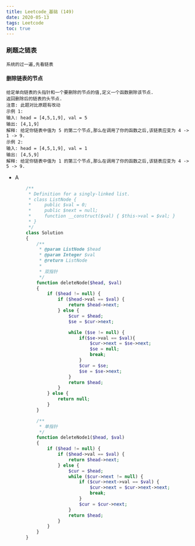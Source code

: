 ```yaml
---
title: Leetcode_基础 (149)
date: 2020-05-13
tags: Leetcode
toc: true
---
```


### 刷题之链表
    系统的过一遍,先看链表

<!-- more -->

#### 删除链表的节点
    给定单向链表的头指针和一个要删除的节点的值,定义一个函数删除该节点.
    返回删除后的链表的头节点.
    注意: 此题对比原题有改动
    示例 1:
    输入: head = [4,5,1,9], val = 5
    输出: [4,1,9]
    解释: 给定你链表中值为 5 的第二个节点,那么在调用了你的函数之后,该链表应变为 4 -> 1 -> 9.
    示例 2:
    输入: head = [4,5,1,9], val = 1
    输出: [4,5,9]
    解释: 给定你链表中值为 1 的第三个节点,那么在调用了你的函数之后,该链表应变为 4 -> 5 -> 9.
- A
    ```php
        /**
         * Definition for a singly-linked list.
         * class ListNode {
         *     public $val = 0;
         *     public $next = null;
         *     function __construct($val) { $this->val = $val; }
         * }
         */
        class Solution 
        {
            /**
             * @param ListNode $head
             * @param Integer $val
             * @return ListNode
             * 
             * 双指针
             */
            function deleteNode($head, $val) 
            {
                if ($head != null) {
                    if ($head->val == $val) {
                        return $head->next;
                    } else {
                        $cur = $head;
                        $se = $cur->next;

                        while ($se != null) {
                            if($se->val == $val){
                                $cur->next = $se->next;
                                $se = null;
                                break;
                            }
                            $cur = $se;
                            $se = $se->next; 
                        }
                        return $head;
                    }
                } else {
                    return null;
                }
            }

            /**
             * 单指针
             */
            function deleteNode1($head, $val) 
            {
                if ($head != null) {
                    if ($head->val == $val) {
                        return $head->next;
                    } else {
                        $cur = $head;
                        while ($cur->next != null) {
                            if ($cur->next->val == $val) {
                                $cur->next = $cur->next->next;
                                break;
                            }
                            $cur = $cur->next;
                        }
                        return $head;
                    }
                }
            }
        }
    ```
